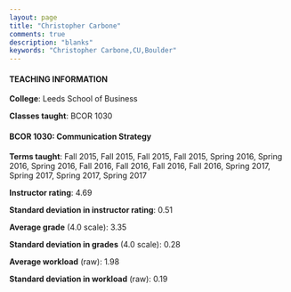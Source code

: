 ```yaml
---
layout: page
title: "Christopher Carbone" 
comments: true
description: "blanks"
keywords: "Christopher Carbone,CU,Boulder"
---
```

<head>
<script src="https://ajax.googleapis.com/ajax/libs/jquery/2.1.3/jquery.min.js"></script>
<script src="https://dl.dropboxusercontent.com/s/pc42nxpaw1ea4o9/highcharts.js?dl=0"></script>
<!-- <script src="../assets/js/highcharts.js"></script> -->
<style type="text/css">@font-face {
	font-family: "Bebas Neue";
	src: url(https://www.filehosting.org/file/details/544349/BebasNeue Regular.otf) format("opentype");
	}
	h1.Bebas { 
		font-family: "Bebas Neue", Verdana, Tahoma;
	}
</style>
</head>
	   
#### TEACHING INFORMATION

**College**: Leeds School of Business

**Classes taught**: BCOR 1030

#### BCOR 1030: Communication Strategy

**Terms taught**: Fall 2015, Fall 2015, Fall 2015, Fall 2015, Spring 2016, Spring 2016, Spring 2016, Fall 2016, Fall 2016, Fall 2016, Fall 2016, Spring 2017, Spring 2017, Spring 2017, Spring 2017

**Instructor rating**: 4.69

**Standard deviation in instructor rating**: 0.51

**Average grade** (4.0 scale): 3.35

**Standard deviation in grades** (4.0 scale): 0.28

**Average workload** (raw): 1.98

**Standard deviation in workload** (raw): 0.19

